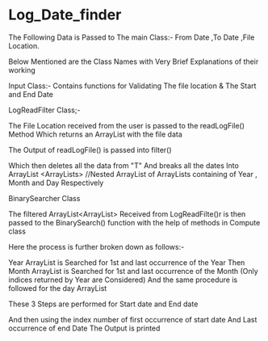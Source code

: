 # Log_Date_finder

The Following Data is Passed to The main Class:-
From Date ,To Date ,File Location.

Below Mentioned are the Class Names with Very Brief Explanations of their working

Input Class:-
Contains functions for Validating
The file location & 
The Start and End Date


LogReadFilter Class;-

The File Location received from the user is passed to the 
readLogFile() Method Which returns an ArrayList with the file data

The Output of readLogFile() is passed into filter()

Which then deletes all the data from "T"
And breaks all the dates 
Into ArrayList <ArrayLists<Integer>>
//Nested ArrayList of ArrayLists containing of Year , Month and Day Respectively


BinarySearcher Class

The filtered ArrayList<ArrayList<Integer>>
Received from LogReadFilte()r is then passed to the BinarySearch() function  with the help of methods in Compute class

Here the process is further broken down as follows:-

Year ArrayList is Searched for 1st and last occurrence of the Year
Then
Month ArrayList is Searched for 1st and last occurrence of the Month (Only indices returned by Year are Considered)
And the same procedure  is followed for the day ArrayList

These 3 Steps are performed for Start date and End date

And then using the index number of  first occurrence of start date
And Last occurrence of end Date The Output is printed


